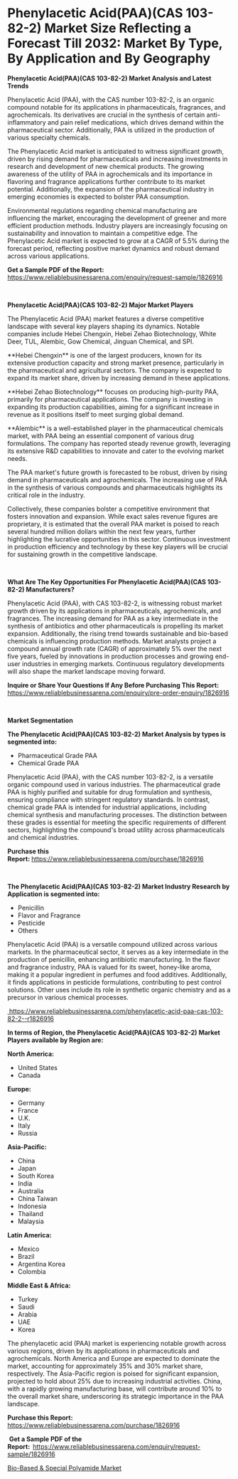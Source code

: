 <p><h1>Phenylacetic Acid(PAA)(CAS 103-82-2) Market Size Reflecting a Forecast Till 2032: Market By Type, By Application and By Geography</h1></p><p><strong>Phenylacetic Acid(PAA)(CAS 103-82-2) Market Analysis and Latest Trends</strong></p>
<p><p>Phenylacetic Acid (PAA), with the CAS number 103-82-2, is an organic compound notable for its applications in pharmaceuticals, fragrances, and agrochemicals. Its derivatives are crucial in the synthesis of certain anti-inflammatory and pain relief medications, which drives demand within the pharmaceutical sector. Additionally, PAA is utilized in the production of various specialty chemicals.</p><p>The Phenylacetic Acid market is anticipated to witness significant growth, driven by rising demand for pharmaceuticals and increasing investments in research and development of new chemical products. The growing awareness of the utility of PAA in agrochemicals and its importance in flavoring and fragrance applications further contribute to its market potential. Additionally, the expansion of the pharmaceutical industry in emerging economies is expected to bolster PAA consumption.</p><p>Environmental regulations regarding chemical manufacturing are influencing the market, encouraging the development of greener and more efficient production methods. Industry players are increasingly focusing on sustainability and innovation to maintain a competitive edge. The Phenylacetic Acid market is expected to grow at a CAGR of 5.5% during the forecast period, reflecting positive market dynamics and robust demand across various applications.</p></p>
<p><strong>Get a Sample PDF of the Report:&nbsp;</strong> <a href="https://www.reliablebusinessarena.com/enquiry/request-sample/1826916?utm_campaign=2259&utm_medium=2&utm_source=Github&utm_content=ia&utm_term=03022025&utm_id=phenylacetic-acidpaacas-103-82-2">https://www.reliablebusinessarena.com/enquiry/request-sample/1826916</a></p>
<p>&nbsp;</p>
<p><strong>Phenylacetic Acid(PAA)(CAS 103-82-2) Major Market Players</strong></p>
<p><p>The Phenylacetic Acid (PAA) market features a diverse competitive landscape with several key players shaping its dynamics. Notable companies include Hebei Chengxin, Hebei Zehao Biotechnology, White Deer, TUL, Alembic, Gow Chemical, Jinguan Chemical, and SPI.</p><p>**Hebei Chengxin** is one of the largest producers, known for its extensive production capacity and strong market presence, particularly in the pharmaceutical and agricultural sectors. The company is expected to expand its market share, driven by increasing demand in these applications.</p><p>**Hebei Zehao Biotechnology** focuses on producing high-purity PAA, primarily for pharmaceutical applications. The company is investing in expanding its production capabilities, aiming for a significant increase in revenue as it positions itself to meet surging global demand.</p><p>**Alembic** is a well-established player in the pharmaceutical chemicals market, with PAA being an essential component of various drug formulations. The company has reported steady revenue growth, leveraging its extensive R&D capabilities to innovate and cater to the evolving market needs.</p><p>The PAA market's future growth is forecasted to be robust, driven by rising demand in pharmaceuticals and agrochemicals. The increasing use of PAA in the synthesis of various compounds and pharmaceuticals highlights its critical role in the industry. </p><p>Collectively, these companies bolster a competitive environment that fosters innovation and expansion. While exact sales revenue figures are proprietary, it is estimated that the overall PAA market is poised to reach several hundred million dollars within the next few years, further highlighting the lucrative opportunities in this sector. Continuous investment in production efficiency and technology by these key players will be crucial for sustaining growth in the competitive landscape.</p></p>
<p>&nbsp;</p>
<p><strong>What Are The Key Opportunities For Phenylacetic Acid(PAA)(CAS 103-82-2) Manufacturers?</strong></p>
<p><p>Phenylacetic Acid (PAA), with CAS 103-82-2, is witnessing robust market growth driven by its applications in pharmaceuticals, agrochemicals, and fragrances. The increasing demand for PAA as a key intermediate in the synthesis of antibiotics and other pharmaceuticals is propelling its market expansion. Additionally, the rising trend towards sustainable and bio-based chemicals is influencing production methods. Market analysts project a compound annual growth rate (CAGR) of approximately 5% over the next five years, fueled by innovations in production processes and growing end-user industries in emerging markets. Continuous regulatory developments will also shape the market landscape moving forward.</p></p>
<p><strong>Inquire or Share Your Questions If Any Before Purchasing This Report:</strong> <a href="https://www.reliablebusinessarena.com/enquiry/pre-order-enquiry/1826916?utm_campaign=2259&utm_medium=2&utm_source=Github&utm_content=ia&utm_term=03022025&utm_id=phenylacetic-acidpaacas-103-82-2">https://www.reliablebusinessarena.com/enquiry/pre-order-enquiry/1826916</a></p>
<p>&nbsp;</p>
<p><strong>Market Segmentation</strong></p>
<p><strong>The Phenylacetic Acid(PAA)(CAS 103-82-2) Market Analysis by types is segmented into:</strong></p>
<p><ul><li>Pharmaceutical Grade PAA</li><li>Chemical Grade PAA</li></ul></p>
<p><p>Phenylacetic Acid (PAA), with the CAS number 103-82-2, is a versatile organic compound used in various industries. The pharmaceutical grade PAA is highly purified and suitable for drug formulation and synthesis, ensuring compliance with stringent regulatory standards. In contrast, chemical grade PAA is intended for industrial applications, including chemical synthesis and manufacturing processes. The distinction between these grades is essential for meeting the specific requirements of different sectors, highlighting the compound's broad utility across pharmaceuticals and chemical industries.</p></p>
<p><strong>Purchase this Report:&nbsp;</strong><a href="https://www.reliablebusinessarena.com/purchase/1826916?utm_campaign=2259&utm_medium=2&utm_source=Github&utm_content=ia&utm_term=03022025&utm_id=phenylacetic-acidpaacas-103-82-2">https://www.reliablebusinessarena.com/purchase/1826916</a></p>
<p>&nbsp;</p>
<p><strong>The Phenylacetic Acid(PAA)(CAS 103-82-2) Market Industry Research by Application is segmented into:</strong></p>
<p><ul><li>Penicillin</li><li>Flavor and Fragrance</li><li>Pesticide</li><li>Others</li></ul></p>
<p><p>Phenylacetic Acid (PAA) is a versatile compound utilized across various markets. In the pharmaceutical sector, it serves as a key intermediate in the production of penicillin, enhancing antibiotic manufacturing. In the flavor and fragrance industry, PAA is valued for its sweet, honey-like aroma, making it a popular ingredient in perfumes and food additives. Additionally, it finds applications in pesticide formulations, contributing to pest control solutions. Other uses include its role in synthetic organic chemistry and as a precursor in various chemical processes.</p></p>
<p><a href="https://www.reliablebusinessarena.com/phenylacetic-acid-paa-cas-103-82-2--r1826916?utm_campaign=2259&utm_medium=2&utm_source=Github&utm_content=ia&utm_term=03022025&utm_id=phenylacetic-acidpaacas-103-82-2">&nbsp;https://www.reliablebusinessarena.com/phenylacetic-acid-paa-cas-103-82-2--r1826916</a></p>
<p><strong>In terms of Region, the Phenylacetic Acid(PAA)(CAS 103-82-2) Market Players available by Region are:</strong></p>
<p>
    <p> <strong> North America: </strong>
        <ul>
            <li>United States</li>
            <li>Canada</li>
        </ul>
        </p> 
    <p> <strong> Europe: </strong>
        <ul>
            <li>Germany</li>
            <li>France</li>
            <li>U.K.</li>
            <li>Italy</li>
            <li>Russia</li>
        </ul>
        </p> 
    <p> <strong> Asia-Pacific: </strong>
        <ul>
            <li>China</li>
            <li>Japan</li>
            <li>South Korea</li>
            <li>India</li>
            <li>Australia</li>
            <li>China Taiwan</li>
            <li>Indonesia</li>
            <li>Thailand</li>
            <li>Malaysia</li>
        </ul>
        </p> 
    <p> <strong> Latin America: </strong>
        <ul>
            <li>Mexico</li>
            <li>Brazil</li>
            <li>Argentina Korea</li>
            <li>Colombia</li>
        </ul>
        </p> 
    <p> <strong> Middle East & Africa: </strong>
        <ul>
            <li>Turkey</li>
            <li>Saudi</li>
            <li>Arabia</li>
            <li>UAE</li>
            <li>Korea</li>
        </ul>
    </p>
    </p>
<p><p>The phenylacetic acid (PAA) market is experiencing notable growth across various regions, driven by its applications in pharmaceuticals and agrochemicals. North America and Europe are expected to dominate the market, accounting for approximately 35% and 30% market share, respectively. The Asia-Pacific region is poised for significant expansion, projected to hold about 25% due to increasing industrial activities. China, with a rapidly growing manufacturing base, will contribute around 10% to the overall market share, underscoring its strategic importance in the PAA landscape.</p></p>
<p><strong>Purchase this Report: </strong><a href="https://www.reliablebusinessarena.com/purchase/1826916?utm_campaign=2259&utm_medium=2&utm_source=Github&utm_content=ia&utm_term=03022025&utm_id=phenylacetic-acidpaacas-103-82-2">https://www.reliablebusinessarena.com/purchase/1826916</a></p>
<p>&nbsp;<strong>Get a Sample PDF of the Report:&nbsp;&nbsp;</strong><a href="https://www.reliablebusinessarena.com/enquiry/request-sample/1826916?utm_campaign=2259&utm_medium=2&utm_source=Github&utm_content=ia&utm_term=03022025&utm_id=phenylacetic-acidpaacas-103-82-2">https://www.reliablebusinessarena.com/enquiry/request-sample/1826916</a></p>
<p><strong></strong></p>
<p><p><a href="https://github.com/FahadAhmed223/Market-Research-Report-List-1/blob/main/bio-based-special-polyamide-market.md?utm_campaign=2259&utm_medium=2&utm_source=Github&utm_content=ia&utm_term=03022025&utm_id=phenylacetic-acidpaacas-103-82-2">Bio-Based & Special Polyamide Market</a></p></p>
